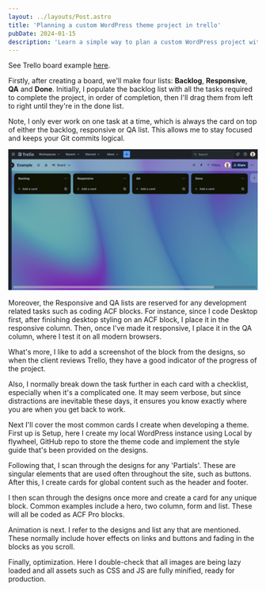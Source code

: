 ```yaml
---
layout: ../layouts/Post.astro
title: 'Planning a custom WordPress theme project in trello'
pubDate: 2024-01-15
description: 'Learn a simple way to plan a custom WordPress project with Trello.'
---
```


See Trello board example [here](https://trello.com/invite/b/7i5M1ZMV/ATTI118b7813c28e2dfedcaa7caaaab596fd00C1A96A/example).

Firstly, after creating a board, we'll make four lists: **Backlog**, **Responsive**, **QA** and **Done**. Initially, I populate the backlog list with all the tasks required to complete the project, in order of completion, then I'll drag them from left to right until they're in the done list.

Note, I only ever work on one task at a time, which is always the card on top of either the backlog, responsive or QA list. This allows me to stay focused and keeps your Git commits logical.

![Trello board with four lists](../images/four-lists-in-trello.jpg)

Moreover, the Responsive and QA lists are reserved for any development related tasks such as coding ACF blocks. For instance, since I code Desktop first, after finishing desktop styling on an ACF block, I place it in the responsive column. Then, once I've made it responsive, I place it in the QA column, where I test it on all modern browsers. 

What's more, I like to add a screenshot of the block from the designs, so when the client reviews Trello, they have a good indicator of the progress of the project.

Also, I normally break down the task further in each card with a checklist, especially when it's a complicated one. It may seem verbose, but since distractions are inevitable these days, it ensures you know exactly where you are when you get back to work.

Next I'll cover the most common cards I create when developing a theme. First up is Setup, here I create my local WordPress instance using Local by flywheel, GitHub repo to store the theme code and implement the style guide that's been provided on the designs.

<!-- ![](../../public/videos/_creating-a-card-in-trello.mp4) -->

Following that, I scan through the designs for any 'Partials'. These are singular elements that are used often throughout the site, such as buttons. After this, I create cards for global content such as the header and footer.

I then scan through the designs once more and create a card for any unique block. Common examples include a hero, two column, form and list. These will all be coded as ACF Pro blocks.

Animation is next. I refer to the designs and list any that are mentioned. These normally include hover effects on links and buttons and fading in the blocks as you scroll.

Finally, optimization. Here I double-check that all images are being lazy loaded and all assets such as CSS and JS are fully minified, ready for production.

<!-- The below screen recording illustrates what your Trello board should look like. -->

<!-- ![](../../../public/videos/_populated-trello-board.mp4) -->

